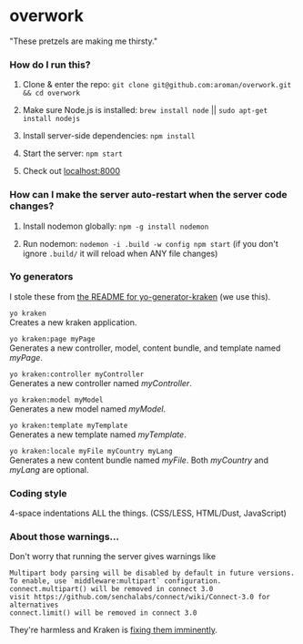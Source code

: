 # overwork

"These pretzels are making me thirsty."

### How do I run this?

1. Clone & enter the repo: `git clone git@github.com:aroman/overwork.git && cd overwork`

2. Make sure Node.js is installed: `brew install node` || `sudo apt-get install nodejs`

3. Install server-side dependencies: `npm install`

4. Start the server: `npm start`

5. Check out [localhost:8000](http://localhost:8000)

### How can I make the server auto-restart when the server code changes?

1. Install nodemon globally: `npm -g install nodemon`

2. Run nodemon: `nodemon -i .build -w config npm start` (if you don't ignore `.build/` it will reload when ANY file changes)

### Yo generators

I stole these from [the README for yo-generator-kraken](https://github.com/paypal/generator-kraken#api) (we use this).

`yo kraken`  
Creates a new kraken application.

`yo kraken:page myPage`  
Generates a new controller, model, content bundle, and template named *myPage*.

`yo kraken:controller myController`  
Generates a new controller named *myController*.

`yo kraken:model myModel`  
Generates a new model named *myModel*.

`yo kraken:template myTemplate`  
Generates a new template named *myTemplate*.

`yo kraken:locale myFile myCountry myLang`  
Generates a new content bundle named *myFile*. Both *myCountry* and *myLang* are optional.


### Coding style

4-space indentations ALL the things. (CSS/LESS, HTML/Dust, JavaScript)

### About those warnings...

Don't worry that running the server gives warnings like
```
Multipart body parsing will be disabled by default in future versions. To enable, use `middleware:multipart` configuration.
connect.multipart() will be removed in connect 3.0
visit https://github.com/senchalabs/connect/wiki/Connect-3.0 for alternatives
connect.limit() will be removed in connect 3.0
```
They're harmless and Kraken is [fixing them imminently](https://github.com/paypal/kraken-js/pull/54).
